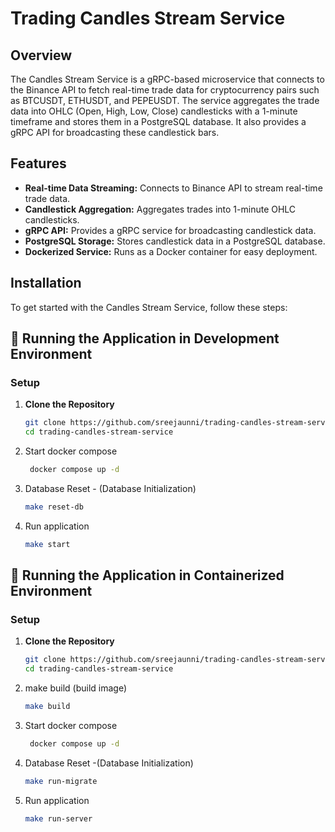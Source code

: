 
# Trading Candles Stream Service

## Overview
The Candles Stream Service is a gRPC-based microservice that connects to the Binance API to fetch real-time trade data for cryptocurrency pairs such as BTCUSDT, ETHUSDT, and PEPEUSDT. The service aggregates the trade data into OHLC (Open, High, Low, Close) candlesticks with a 1-minute timeframe and stores them in a PostgreSQL database. It also provides a gRPC API for broadcasting these candlestick bars.

## Features
- **Real-time Data Streaming:** Connects to Binance API to stream real-time trade data.
- **Candlestick Aggregation:** Aggregates trades into 1-minute OHLC candlesticks.
- **gRPC API:** Provides a gRPC service for broadcasting candlestick data.
- **PostgreSQL Storage:** Stores candlestick data in a PostgreSQL database.
- **Dockerized Service:** Runs as a Docker container for easy deployment.

## Installation
To get started with the Candles Stream Service, follow these steps:


## 🚀 **Running the Application in Development Environment**

### Setup

1. **Clone the Repository**

   ```bash
   git clone https://github.com/sreejaunni/trading-candles-stream-service.git
   cd trading-candles-stream-service
   
2. Start docker compose

   ```bash
    docker compose up -d
    ```
   
3. Database Reset - (Database Initialization)
   ```bash
   make reset-db
   ```
3. Run application

   ```bash
   make start
   ```

## 🚀 **Running the Application in Containerized Environment**


### Setup

1. **Clone the Repository**

   ```bash
   git clone https://github.com/sreejaunni/trading-candles-stream-service.git
   cd trading-candles-stream-service

2. make build  (build image)
   ```bash
   make build
   ```
3. Start docker compose

   ```bash
    docker compose up -d
    ```

3. Database Reset -(Database Initialization)

   ```bash
   make run-migrate
   ```
4. Run application

   ```bash
   make run-server
   ```



